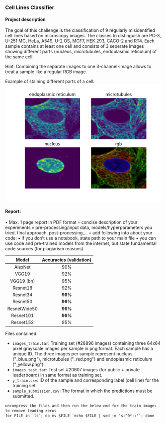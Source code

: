 ### Cell Lines Classifier

#### Project description 
The goal of this challenge is the classification of 9 regularly misidentified cell lines based on microscopy images. The classes to distinguish are PC-3, U-251 MG, HeLa, A549, U-2 OS, MCF7, HEK 293, CACO-2 and RT4.
Each sample contains at least one cell and consists of 3 seperate images showing different parts (nucleus, microtubules, endoplasmic reticulum) of the same cell.

Hint: Combining the separate images to one 3-channel-image allows to treat a sample like a regular RGB image.


Example of staining different parts of a cell:
![Stained](assets/example_cell_channels.png)

#### Report:
• Max. 1 page report in PDF format
◦ concise description of your experiments
▪ pre-processing/input data, models/hyperparameters you tried,
final approach, post-processing,…
◦ add following info about your code:
▪ if you don’t use a notebook, state path to your main file
▪ you can use code and pre-trained models from the internet, but state
fundamental code sources (for plagiarism reasons)


|Model | Accuracies (validation)|
|:---:|:---:|
|AlexNet| 90%
|VGG19| 92%
|VGG19 (bn) | 95% 
|Resnet18| 92%
Resnet34| **96%**
|Resnet50 | **96%**
|ResnetWide50| **96%**
|Resnet101| **96%**
|Resnet152| 95%


Files contained: 
- `images_train.tar`: Training set (#28896 images) containing three 64x64 pixel grayscale images per sample in png format. Each sample has a unique ID.
The three images per sample represent nucleus ("_blue.png"), microtubules ("_red.png") and endoplasmic reticulum ("_yellow.png").
- `images_test.tar`: Test set #20607 images (for public + private leaderboard) in same format as training set.
- `y_train.csv`: ID of the sample and corresponding label (cell line) for the training set.
- `sample_submission.csv`: The format in which the predictions must be submitted.

```
uncompress the files and then run the below cmd for the train images to remove leading zeros
for FILE in `ls`; do mv $FILE `echo $FILE | sed -e 's:^0*::'`; done
```